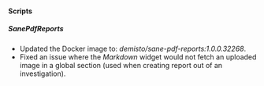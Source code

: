 
#### Scripts
##### SanePdfReports
- Updated the Docker image to: *demisto/sane-pdf-reports:1.0.0.32268*.
- Fixed an issue where the *Markdown* widget would not fetch an uploaded image in a global section (used when creating report out of an investigation).